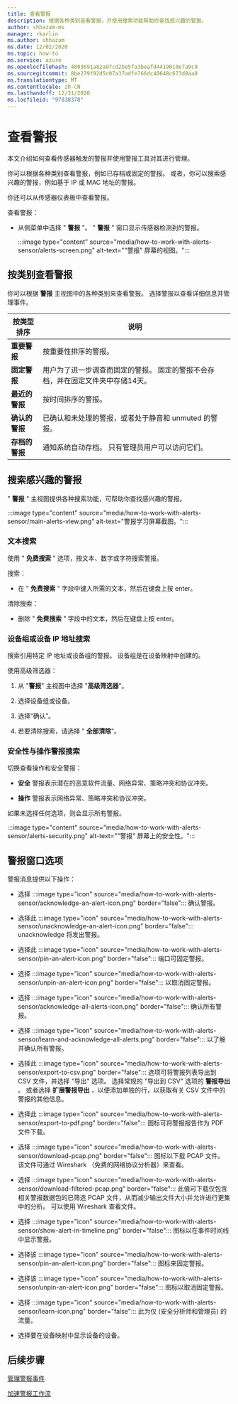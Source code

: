 ```yaml
---
title: 查看警报
description: 根据各种类别查看警报，并使用搜索功能帮助你查找感兴趣的警报。
author: shhazam-ms
manager: rkarlin
ms.author: shhazam
ms.date: 12/02/2020
ms.topic: how-to
ms.service: azure
ms.openlocfilehash: 4803691a82a97cd2be5fa3beafd4419010e7a9c9
ms.sourcegitcommit: 8be279f92d5c07a37adfe766dc40648c673d8aa8
ms.translationtype: MT
ms.contentlocale: zh-CN
ms.lasthandoff: 12/31/2020
ms.locfileid: "97838378"
---
```

# <a name="view-alerts"></a>查看警报

本文介绍如何查看传感器触发的警报并使用警报工具对其进行管理。

你可以根据各种类别查看警报，例如已存档或固定的警报。 或者，你可以搜索感兴趣的警报，例如基于 IP 或 MAC 地址的警报。  

你还可以从传感器仪表板中查看警报。

查看警报：

- 从侧菜单中选择 " **警报** "。 " **警报** " 窗口显示传感器检测到的警报。

  :::image type="content" source="media/how-to-work-with-alerts-sensor/alerts-screen.png" alt-text="&quot;警报&quot; 屏幕的视图。":::

## <a name="view-alerts-by-category"></a>按类别查看警报

你可以根据 **警报** 主视图中的各种类别来查看警报。 选择警报以查看详细信息并管理事件。

| 按类型排序 | 说明 |
|--|--|
| **重要警报** | 按重要性排序的警报。 |
| **固定警报** | 用户为了进一步调查而固定的警报。 固定的警报不会存档，并在固定文件夹中存储14天。 |
| **最近的警报** | 按时间排序的警报。 |
| **确认的警报** | 已确认和未处理的警报，或者处于静音和 unmuted 的警报。 |
| **存档的警报** | 通知系统自动存档。 只有管理员用户可以访问它们。 |

## <a name="search-for-alerts-of-interest"></a>搜索感兴趣的警报

" **警报** " 主视图提供各种搜索功能，可帮助你查找感兴趣的警报。

:::image type="content" source="media/how-to-work-with-alerts-sensor/main-alerts-view.png" alt-text="警报学习屏幕截图。":::

### <a name="text-search"></a>文本搜索 

使用 " **免费搜索** " 选项，按文本、数字或字符搜索警报。

搜索：

- 在 " **免费搜索** " 字段中键入所需的文本，然后在键盘上按 enter。

清除搜索：

- 删除 " **免费搜索** " 字段中的文本，然后在键盘上按 enter。

### <a name="device-group-or-device-ip-address-search"></a>设备组或设备 IP 地址搜索

搜索引用特定 IP 地址或设备组的警报。 设备组是在设备映射中创建的。

使用高级筛选器：

1. 从 "**警报**" 主视图中选择 "**高级筛选器**"。

2. 选择设备组或设备。

3. 选择“确认”。

4. 若要清除搜索，请选择 " **全部清除**"。

### <a name="security-versus-operational-alert-search"></a>安全性与操作警报搜索

切换查看操作和安全警报：

- **安全** 警报表示潜在的恶意软件流量、网络异常、策略冲突和协议冲突。

- **操作** 警报表示网络异常、策略冲突和协议冲突。

如果未选择任何选项，则会显示所有警报。

:::image type="content" source="media/how-to-work-with-alerts-sensor/alerts-security.png" alt-text="&quot;警报&quot; 屏幕上的安全性。":::

## <a name="alert-window-options"></a>警报窗口选项

警报消息提供以下操作：

- 选择 :::image type="icon" source="media/how-to-work-with-alerts-sensor/acknowledge-an-alert-icon.png" border="false"::: 确认警报。

- 选择此 :::image type="icon" source="media/how-to-work-with-alerts-sensor/unacknowledge-an-alert-icon.png" border="false"::: unacknowledge 将发出警报。

- 选择此 :::image type="icon" source="media/how-to-work-with-alerts-sensor/pin-an-alert-icon.png" border="false"::: 端口可固定警报。

- 选择 :::image type="icon" source="media/how-to-work-with-alerts-sensor/unpin-an-alert-icon.png" border="false"::: 以取消固定警报。

- 选择 :::image type="icon" source="media/how-to-work-with-alerts-sensor/acknowledge-all-alerts-icon.png" border="false"::: 确认所有警报。

- 选择 :::image type="icon" source="media/how-to-work-with-alerts-sensor/learn-and-acknowledge-all-alerts.png" border="false"::: 以了解并确认所有警报。

- 选择此 :::image type="icon" source="media/how-to-work-with-alerts-sensor/export-to-csv.png" border="false"::: 选项可将警报列表导出到 CSV 文件，并选择 "导出" 选项。 选择常规的 "导出到 CSV" 选项的 **警报导出** 。 或者选择 **扩展警报导出** ，以便添加单独的行，以获取有关 CSV 文件中的警报的其他信息。

- 选择此 :::image type="icon" source="media/how-to-work-with-alerts-sensor/export-to-pdf.png" border="false"::: 图标可将警报报告作为 PDF 文件下载。

- 选择 :::image type="icon" source="media/how-to-work-with-alerts-sensor/download-pcap.png" border="false"::: 图标以下载 PCAP 文件。 该文件可通过 Wireshark （免费的网络协议分析器）来查看。

- 选择 :::image type="icon" source="media/how-to-work-with-alerts-sensor/download-filtered-pcap.png" border="false"::: 此值可下载仅包含相关警报数据包的已筛选 PCAP 文件，从而减少输出文件大小并允许进行更集中的分析。 可以使用 Wireshark 查看文件。

- 选择 :::image type="icon" source="media/how-to-work-with-alerts-sensor/show-alert-in-timeline.png" border="false"::: 图标以在事件时间线中显示警报。

- 选择该 :::image type="icon" source="media/how-to-work-with-alerts-sensor/pin-an-alert-icon.png" border="false"::: 图标来固定警报。

- 选择该 :::image type="icon" source="media/how-to-work-with-alerts-sensor/unpin-an-alert-icon.png" border="false"::: 图标以取消固定警报。

- 选择 :::image type="icon" source="media/how-to-work-with-alerts-sensor/learn-icon.png" border="false"::: 此为仅 (安全分析师和管理员) 的流量。

- 选择要在设备映射中显示设备的设备。

## <a name="next-steps"></a>后续步骤

[管理警报事件](how-to-manage-the-alert-event.md)

[加速警报工作流](how-to-accelerate-alert-incident-response.md)
